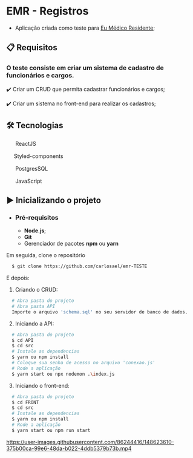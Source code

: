 # EMR - Registros

- Aplicação criada como teste para [Eu Médico Residente](https://www.eumedicoresidente.com.br/);

## 📋 Requisitos

### O teste consiste em criar um sistema de cadastro de funcionários e cargos.

✔️ Criar um CRUD que permita cadastrar funcionários e cargos;

✔️ Criar um sistema no front-end para realizar os cadastros;

## 🛠 Tecnologias

<img src="https://upload.wikimedia.org/wikipedia/commons/thumb/a/a7/React-icon.svg/1200px-React-icon.svg.png" width="20" height="16" /> ReactJS

<img src="https://raw.githubusercontent.com/styled-components/brand/master/styled-components.png" width="16" height="16" /> Styled-components

<img src="https://upload.wikimedia.org/wikipedia/commons/thumb/2/29/Postgresql_elephant.svg/800px-Postgresql_elephant.svg.png" width="20" height="16" /> PostgresSQL

<img src="https://www.kindpng.com/picc/m/67-678384_transparent-javascript-icon-png-png-download.png" width="16" height="16" /> &nbsp;JavaScript

## ▶️ Inicializando o projeto

- ### **Pré-requisitos**

  - **Node.js**;
  - **Git**
  - Gerenciador de pacotes **npm** ou **yarn**

Em seguida, clone o repositório

```sh
  $ git clone https://github.com/carlosael/emr-TESTE
```

E depois:

1. Criando o CRUD:

```sh
  # Abra pasta do projeto
  # Abra pasta API
  Importe o arquivo 'schema.sql' no seu servidor de banco de dados.
```

2. Iniciando a API:

```sh
  # Abra pasta do projeto
  $ cd API
  $ cd src
  # Instale as dependencias
  $ yarn ou npm install
  # Coloque sua senha de acesso no arquivo 'conexao.js'
  # Rode a aplicação
  $ yarn start ou npx nodemon .\index.js
```

3. Iniciando o front-end:

```sh
  # Abra pasta do projeto
  $ cd FRONT
  $ cd src
  # Instale as dependencias
  $ yarn ou npm install
  # Rode a aplicação
  $ yarn start ou npm run start
```

https://user-images.githubusercontent.com/86244416/148623610-375b00ca-99e6-48da-b022-4ddb5379b73b.mp4


